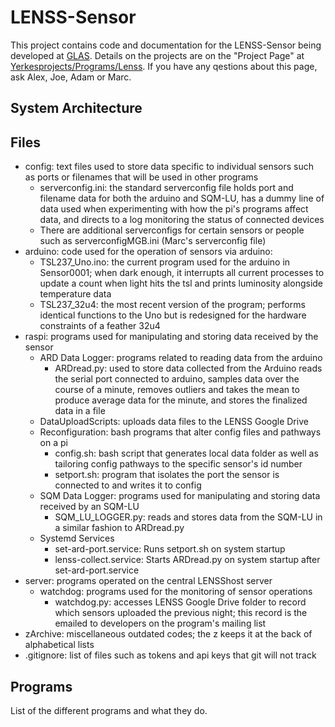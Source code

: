 # LENSS-Sensor
This project contains code and documentation for the LENSS-Sensor being developed at [GLAS](https://www.glaseducation.org). Details on the projects are on the "Project Page" at [Yerkesprojects/Programs/Lenss](https://sites.google.com/a/starsatyerkes.net/yerkesprojects/programs/lenss). If you have any qestions about this page, ask Alex, Joe, Adam or Marc.

## System Architecture

## Files
  * config: text files used to store data specific to individual sensors such as ports or filenames that will be used in other programs
     * serverconfig.ini: the standard serverconfig file holds port and filename data for both the arduino and SQM-LU, has a dummy line of data used when experimenting with how the pi's programs affect data, and directs to a log monitoring the status of connected devices
    * There are additional serverconfigs for certain sensors or people such as serverconfigMGB.ini (Marc's serverconfig file)
  * arduino: code used for the operation of sensors via arduino:
    * TSL237_Uno.ino: the current program used for the arduino in Sensor0001; when dark enough, it interrupts all current processes to update a count when light hits the tsl and prints luminosity alongside temperature data 
    * TSL237_32u4: the most recent version of the program; performs identical functions to the Uno but is redesigned for the hardware constraints of a feather 32u4
  * raspi: programs used for manipulating and storing data received by the sensor
    * ARD Data Logger: programs related to reading data from the arduino
      * ARDread.py: used to store data collected from the Arduino reads the serial port connected to arduino, samples data over the course of a minute, removes outliers and takes the mean to produce average data for the minute, and  stores the finalized data in a file
    * DataUploadScripts: uploads data files to the LENSS Google Drive
    * Reconfiguration: bash programs that alter config files and pathways on a pi
      * config.sh: bash script that generates local data folder as well as tailoring config pathways to the specific sensor's id number
      * setport.sh: program that isolates the port the sensor is connected to and writes it to config
    * SQM Data Logger: programs used for manipulating and storing data received by an SQM-LU
      * SQM_LU_LOGGER.py: reads and stores data from the SQM-LU in a similar fashion to ARDread.py
    * Systemd Services
      * set-ard-port.service: Runs setport.sh on system startup
      * lenss-collect.service: Starts ARDread.py on system startup after set-ard-port.service
  * server: programs operated on the central LENSShost server
    * watchdog: programs used for the monitoring of sensor operations
      * watchdog.py: accesses LENSS Google Drive folder to record which sensors uploaded the previous night; this record is the emailed to developers on the program's mailing list
  * zArchive: miscellaneous outdated codes; the z keeps it at the back of alphabetical lists
  * .gitignore: list of files such as tokens and api keys that git will not track


## Programs
List of the different programs and what they do.

